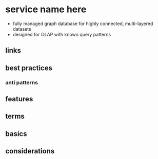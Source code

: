 # service name here

- fully managed graph database for highly connected, multi-layered datasets
- designed for OLAP with known query patterns

## links

## best practices

### anti patterns

## features

## terms

## basics

## considerations

